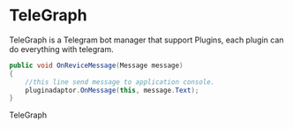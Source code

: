 # TeleGraph
TeleGraph is a Telegram bot manager that support Plugins, each plugin can do everything with telegram.

```csharp
public void OnReviceMessage(Message message)
{
    //this line send message to application console.
    pluginadaptor.OnMessage(this, message.Text);    
}
```
TeleGraph

